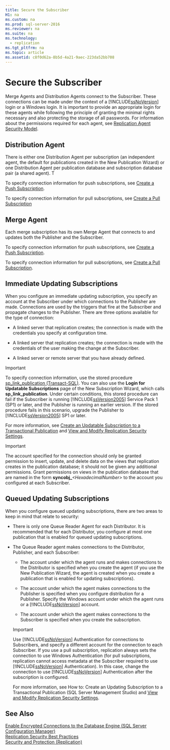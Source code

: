 ```yaml
---
title: Secure the Subscriber
H1: na
ms.custom: na
ms.prod: sql-server-2016
ms.reviewer: na
ms.suite: na
ms.technology: 
  - replication
ms.tgt_pltfrm: na
ms.topic: article
ms.assetid: c8f0d62a-8b5d-4a21-9aec-223da52bb708
---
```

# Secure the Subscriber
  Merge Agents and Distribution Agents connect to the Subscriber. These connections can be made under the context of a [!INCLUDE[ssNoVersion](../../Topics/TopicNameContainA/includes/ssNoVersion_md.md)] login or a Windows login. It is important to provide an appropriate login for these agents while following the principle of granting the minimal rights necessary and also protecting the storage of all passwords. For information about the permissions required for each agent, see [Replication Agent Security Model](../../Topics/TopicNameNotContainA/Replication-Agent-Security-Model.md).  
  
## Distribution Agent  
 There is either one Distribution Agent per subscription (an independent agent, the default for publications created in the New Publication Wizard) or one Distribution Agent per publication database and subscription database pair (a shared agent). T  
  
 To specify connection information for push subscriptions, see [Create a Push Subscription](../../Topics/TopicNameContainA/Create-a-Push-Subscription.md).  
  
 To specify connection information for pull subscriptions, see [Create a Pull Subscription](../../Topics/TopicNameContainA/Create-a-Pull-Subscription.md)  
  
## Merge Agent  
 Each merge subscription has its own Merge Agent that connects to and updates both the Publisher and the Subscriber.  
  
 To specify connection information for push subscriptions, see [Create a Push Subscription](../../Topics/TopicNameContainA/Create-a-Push-Subscription.md).  
  
 To specify connection information for pull subscriptions, see [Create a Pull Subscription](../../Topics/TopicNameContainA/Create-a-Pull-Subscription.md).  
  
## Immediate Updating Subscriptions  
 When you configure an immediate updating subscription, you specify an account at the Subscriber under which connections to the Publisher are made. Connections are used by the triggers that fire at the Subscriber and propagate changes to the Publisher. There are three options available for the type of connection:  
  
-   A linked server that replication creates; the connection is made with the credentials you specify at configuration time.  
  
-   A linked server that replication creates; the connection is made with the credentials of the user making the change at the Subscriber.  
  
-   A linked server or remote server that you have already defined.  
  
> [!IMPORTANT]  
>  To specify connection information, use the stored procedure [sp_link_publication &#40;Transact-SQL&#41;](../Topic/sp_link_publication%20\(Transact-SQL\).md). You can also use the **Login for Updatable Subscriptions** page of the New Subscription Wizard, which calls **sp_link_publication**. Under certain conditions, this stored procedure can fail if the Subscriber is running [!INCLUDE[ssVersion2005](../../Topics/TopicNameContainA/includes/ssVersion2005_md.md)] Service Pack 1 (SP1) or later, and the Publisher is running an earlier version. If the stored procedure fails in this scenario, upgrade the Publisher to [!INCLUDE[ssVersion2005](../../Topics/TopicNameContainA/includes/ssVersion2005_md.md)] SP1 or later.  
  
 For more information, see [Create an Updatable Subscription to a Transactional Publication](../../Topics/TopicNameContainA/Create-an-Updatable-Subscription-to-a-Transactional-Publication.md) and [View and Modify Replication Security Settings](../../Topics/TopicNameNotContainA/View-and-Modify-Replication-Security-Settings.md).  
  
> [!IMPORTANT]  
>  The account specified for the connection should only be granted permission to insert, update, and delete data on the views that replication creates in the publication database; it should not be given any additional permissions. Grant permissions on views in the publication database that are named in the form **syncobj_***<HexadecimalNumber\>* to the account you configured at each Subscriber.  
  
## Queued Updating Subscriptions  
 When you configure queued updating subscriptions, there are two areas to keep in mind that relate to security:  
  
-   There is only one Queue Reader Agent for each Distributor. It is recommended that for each Distributor, you configure at most one publication that is enabled for queued updating subscriptions.  
  
-   The Queue Reader agent makes connections to the Distributor, Publisher, and each Subscriber:  
  
    -   The account under which the agent runs and makes connections to the Distributor is specified when you create the agent (if you use the New Publication Wizard, the agent is created when you create a publication that is enabled for updating subscriptions).  
  
    -   The account under which the agent makes connections to the Publisher is specified when you configure distribution for a Publisher. Specify the Windows account under which the agent runs or a [!INCLUDE[ssNoVersion](../../Topics/TopicNameContainA/includes/ssNoVersion_md.md)] account.  
  
    -   The account under which the agent makes connections to the Subscriber is specified when you create the subscription.  
  
    > [!IMPORTANT]  
    >  Use [!INCLUDE[ssNoVersion](../../Topics/TopicNameContainA/includes/ssNoVersion_md.md)] Authentication for connections to Subscribers, and specify a different account for the connection to each Subscriber. If you use a pull subscription, replication always sets the connection to use Windows Authentication (for pull subscriptions, replication cannot access metadata at the Subscriber required to use [!INCLUDE[ssNoVersion](../../Topics/TopicNameContainA/includes/ssNoVersion_md.md)] Authentication). In this case, change the connection to use [!INCLUDE[ssNoVersion](../../Topics/TopicNameContainA/includes/ssNoVersion_md.md)] Authentication after the subscription is configured.  
  
     For more information, see How to: Create an Updating Subscription to a Transactional Publication (SQL Server Management Studio) and [View and Modify Replication Security Settings](../../Topics/TopicNameNotContainA/View-and-Modify-Replication-Security-Settings.md).  
  
## See Also  
 [Enable Encrypted Connections to the Database Engine &#40;SQL Server Configuration Manager&#41;](../../Topics/TopicNameNotContainA/Enable-Encrypted-Connections-to-the-Database-Engine--SQL-Server-Configuration-Manager-.md)   
 [Replication Security Best Practices](../../Topics/TopicNameNotContainA/Replication-Security-Best-Practices.md)   
 [Security and Protection &#40;Replication&#41;](../../Topics/TopicNameNotContainA/Security-and-Protection--Replication-.md)  
  
  